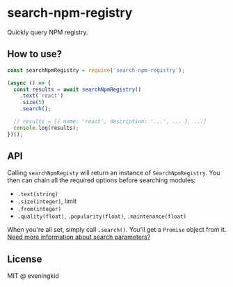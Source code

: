 # search-npm-registry
Quickly query NPM registry.  

## How to use?
```js
const searchNpmRegistry = require('search-npm-registry');

(async () => {
  const results = await searchNpmRegistry()
    .text('react')
    .size(5)
    .search();

  // results = [{ name: 'react', description: '...', ... }, ...]
  console.log(results);
})();
```

## API
Calling `searchNpmRegisty` will return an instance of `SearchNpmRegistry`.
You then can chain all the required options before searching modules:  
- `.text(string)`
- `.size(integer)`, limit
- `.from(integer)`
- `.quality(float)`, `.popularity(float)`, `.maintenance(float)`

When you're all set, simply call `.search()`. You'll get a `Promise` object from it.  
[Need more information about search parameters?](https://github.com/npm/registry/blob/master/docs/REGISTRY-API.md#get-v1search)  

## License
MIT @ eveningkid
